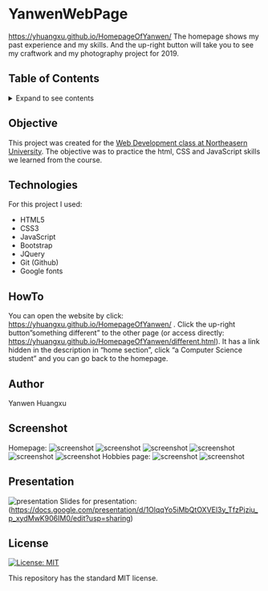 # YanwenWebPage

https://yhuangxu.github.io/HomepageOfYanwen/
The homepage shows my past experience and my skills. And the up-right button will take you to see my craftwork and my photography project for 2019.

## Table of Contents
<details><summary>Expand to see contents</summary>
<p>

* **[Objective](#objective)**<br />
* **[Technologies](#technologies)**<br />
* **[HowTo](#HowTo)**<br />
* **[Author](#author)**<br />
* **[Screenshot](#screenshot)**<br />
* **[Presentation](#presentation)**<br />
* **[License](#license)**<br />

</p>
</details>

## Objective
This project was created for the [Web Development class at Northeasern University](http://johnguerra.co/classes/webDevelopment_spring_2019/). The objective was to practice the html, CSS and JavaScript skills we learned from the course.

## Technologies
For this project I used: 
* HTML5
* CSS3
* JavaScript
* Bootstrap
* JQuery
* Git (Github)
* Google fonts

## HowTo
You can open the website by click: https://yhuangxu.github.io/HomepageOfYanwen/ . Click the up-right button”something different” to the other page (or access directly: https://yhuangxu.github.io/HomepageOfYanwen/different.html). It has a link hidden in the description in “home section”, click “a Computer Science student” and you can go back to the homepage.

## Author
Yanwen Huangxu

## Screenshot
Homepage:
![screenshot](https://farm5.staticflickr.com/4917/33061182298_a9c80b0cfc_z.jpg)
![screenshot](https://farm8.staticflickr.com/7803/46936584581_876c4e1e6e_k.jpg)
![screenshot](https://farm8.staticflickr.com/7867/46022662375_9d2511c4da_k.jpg)
![screenshot](https://farm8.staticflickr.com/7857/33061180348_8d8baeb422_k.jpg)
![screenshot](https://farm8.staticflickr.com/7825/33061179338_c6539611c2_k.jpg)
![screenshot](https://farm8.staticflickr.com/7875/46022663935_bcd928cabb_k.jpg)
Hobbies page:
![screenshot](https://farm5.staticflickr.com/4830/33061177688_d0504a1760_k.jpg)
![screenshot](https://farm8.staticflickr.com/7890/33061175908_5a36fe031c_k.jpg)

## Presentation
![presentation](https://drive.google.com/open?id=1J_a5V7R_fHufc48AqvaCqgJTv6jMbcdb) Slides for presentation: (https://docs.google.com/presentation/d/1OlqqYo5iMbQtOXVEl3y_TfzPjziu_p_xydMwK906IM0/edit?usp=sharing)

## License
[![License: MIT](https://img.shields.io/badge/License-MIT-yellow.svg)](https://opensource.org/licenses/MIT)

This repository has the standard MIT license. 

